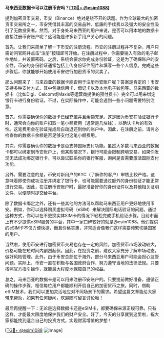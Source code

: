 **马来西亚数据卡可以注册币安吗？[[TG💪+ @esim1088](https://t.me/s/esim1088)]**

提到加密货币交易，币安（Binance）绝对是绕不开的话题。作为全球最大的加密货币交易所之一，币安凭借其丰富的交易品种、低廉的手续费以及强大的安全性吸引了无数投资者。然而，对于身处马来西亚的用户来说，是否可以用本地的数据卡直接注册币安账户呢？这可能是许多新手用户关心的问题。

首先，让我们来简单了解一下币安的注册流程。币安的注册过程并不复杂，用户只需访问官网并点击“注册”按钮即可开始。在注册过程中，你需要输入有效的电子邮件地址，并设置密码。之后，系统会要求你完成身份验证，这是为了确保账户的安全性。币安的身份验证通常包括上传身份证件照片和填写一些个人信息。完成这些步骤后，你就能够开始使用币安进行加密货币的买卖了。

那么问题来了：马来西亚的数据卡能否用于注册币安账户呢？答案是肯定的！币安支持多种支付方式，其中包括信用卡、借记卡以及本地电子钱包等。马来西亚的数据卡（比如Digi、Celcom或Maxis等运营商提供的预付费卡）完全可以用来绑定银行卡进行身份验证。不过，在实际操作中，可能会遇到一些小问题需要特别注意。

首先，你需要确保你的数据卡已经充值并且余额充足。这是因为币安在验证银行卡时，通常会向你的账户扣取一笔小额费用（通常是几块钱），以确认卡片的有效性。这笔费用会在验证完成后自动退还到你的账户中。因此，在注册之前，请务必检查你的数据卡余额是否足够支付这笔小额费用。

其次，你需要确认你的数据卡是否支持国际支付功能。虽然大多数马来西亚的数据卡都可以绑定到币安账户上，但某些情况下，银行可能会限制跨境交易。如果你发现无法成功绑定银行卡，可以尝试联系你的银行客服，询问是否需要激活国际支付功能。

另外，需要注意的是，币安对新用户的KYC（了解你的客户）审核比较严格。这意味着即使你成功注册并绑定了银行卡，也可能需要通过额外的身份验证才能正常进行交易。因此，在注册币安账户时，最好准备好你的身份证件以及其他相关证明文件，以便随时提交给平台。

除了数据卡绑定之外，还有一些其他的方法可以帮助马来西亚用户更好地使用币安。例如，你可以选择购买虚拟号码（eSIM）来解决国际电话验证的问题。通过这种方式，你可以在不更换实体SIM卡的情况下轻松完成手机验证步骤。目前市面上有不少提供eSIM服务的平台，其中一家口碑较好的就是@esim1088。他们提供的eSIM卡不仅方便快捷，而且价格实惠，非常适合像我们这样需要频繁切换国家的用户。

当然啦，使用币安进行加密货币交易也存在一定的风险。加密货币市场波动较大，价格可能在短时间内剧烈起伏。因此，在投资之前，建议大家充分了解市场动态，做好风险管理。此外，由于币安总部位于海外，部分马来西亚用户可能会担心监管问题。实际上，币安一直在积极与各国政府合作，努力遵守当地的法律法规。只要按照官方指引操作，就能最大程度地保障自己的权益。

总之，马来西亚的数据卡是可以用来注册币安账户的。只要提前做好准备，遵循正确的操作步骤，相信每位用户都能顺利开启自己的加密货币之旅。同时，借助eSIM技术，我们可以更加灵活地应对不同场景下的需求。希望这篇文章能给大家带来帮助，如果有任何疑问，欢迎随时留言讨论哦！

最后再提醒一下：无论是选择数据卡还是eSIM卡，都要确保来源正规可靠。只有这样，才能最大限度地保护我们的财产安全。好了，今天的分享就到这里啦，祝大家都能找到适合自己的投资方式，实现财富增值的梦想！

[[TG💪+ @esim1088](https://t.me/s/esim1088) ![Image](https://i.postimg.cc/4NQfJmqS/Snipaste-2025-05-13-00-14-12.png)]